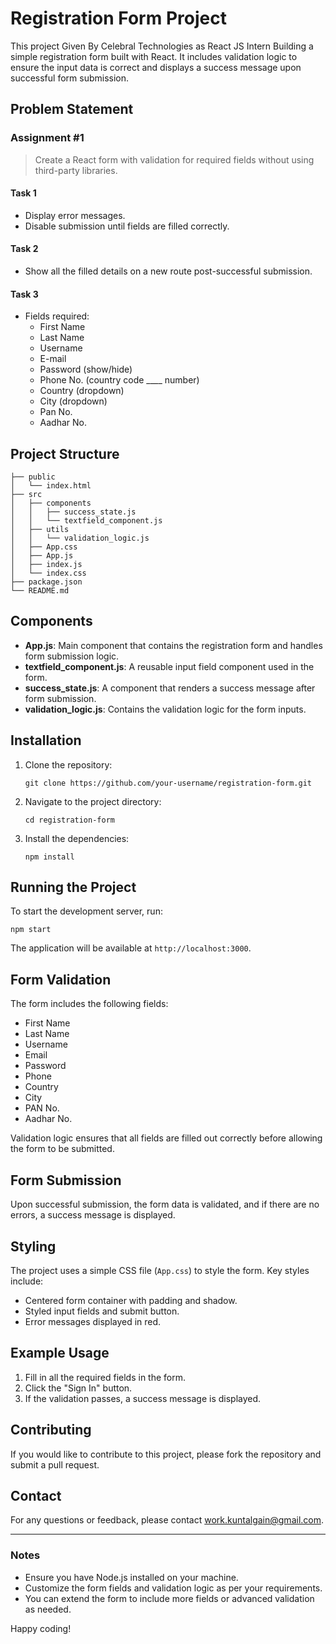 # Registration Form Project

This project Given By Celebral Technologies as React JS Intern Building a simple registration form built with React. It includes validation logic to ensure the input data is correct and displays a success message upon successful form submission.

## Problem Statement

### Assignment #1

> Create a React form with validation for required fields without using third-party libraries.

#### Task 1

- Display error messages.
- Disable submission until fields are filled correctly.

#### Task 2

- Show all the filled details on a new route post-successful submission.

#### Task 3

- Fields required:
  - First Name
  - Last Name
  - Username
  - E-mail
  - Password (show/hide)
  - Phone No. (country code ____ number)
  - Country (dropdown)
  - City (dropdown)
  - Pan No.
  - Aadhar No.

## Project Structure

```
├── public
│   └── index.html
├── src
│   ├── components
│   │   ├── success_state.js
│   │   └── textfield_component.js
│   ├── utils
│   │   └── validation_logic.js
│   ├── App.css
│   ├── App.js
│   ├── index.js
│   └── index.css
├── package.json
└── README.md
```

## Components

- **App.js**: Main component that contains the registration form and handles form submission logic.
- **textfield_component.js**: A reusable input field component used in the form.
- **success_state.js**: A component that renders a success message after form submission.
- **validation_logic.js**: Contains the validation logic for the form inputs.

## Installation

1. Clone the repository:
   ```
   git clone https://github.com/your-username/registration-form.git
   ```
2. Navigate to the project directory:
   ```
   cd registration-form
   ```
3. Install the dependencies:
   ```
   npm install
   ```

## Running the Project

To start the development server, run:
```
npm start
```
The application will be available at `http://localhost:3000`.

## Form Validation

The form includes the following fields:
- First Name
- Last Name
- Username
- Email
- Password
- Phone
- Country
- City
- PAN No.
- Aadhar No.

Validation logic ensures that all fields are filled out correctly before allowing the form to be submitted.

## Form Submission

Upon successful submission, the form data is validated, and if there are no errors, a success message is displayed.

## Styling

The project uses a simple CSS file (`App.css`) to style the form. Key styles include:
- Centered form container with padding and shadow.
- Styled input fields and submit button.
- Error messages displayed in red.

## Example Usage

1. Fill in all the required fields in the form.
2. Click the "Sign In" button.
3. If the validation passes, a success message is displayed.

## Contributing

If you would like to contribute to this project, please fork the repository and submit a pull request.

## Contact

For any questions or feedback, please contact [work.kuntalgain@gmail.com](mailto:work.kuntalgain@gmail.com).

---

### Notes

- Ensure you have Node.js installed on your machine.
- Customize the form fields and validation logic as per your requirements.
- You can extend the form to include more fields or advanced validation as needed.

Happy coding!